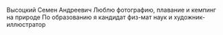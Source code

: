 Высоцкий Семен Андреевич
Люблю фотографию, плавание и кемпинг на природе
По образованию я кандидат физ-мат наук и художник-иллюстратор
